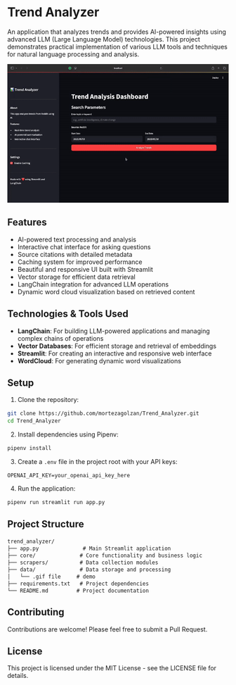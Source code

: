 # Trend Analyzer

An application that analyzes trends and provides AI-powered insights using advanced LLM (Large Language Model) technologies. This project demonstrates practical implementation of various LLM tools and techniques for natural language processing and analysis.

![Trend Analyzer Demo](data/demo.gif)

## Features

- AI-powered text processing and analysis
- Interactive chat interface for asking questions
- Source citations with detailed metadata
- Caching system for improved performance
- Beautiful and responsive UI built with Streamlit
- Vector storage for efficient data retrieval
- LangChain integration for advanced LLM operations
- Dynamic word cloud visualization based on retrieved content

## Technologies & Tools Used

- **LangChain**: For building LLM-powered applications and managing complex chains of operations
- **Vector Databases**: For efficient storage and retrieval of embeddings
- **Streamlit**: For creating an interactive and responsive web interface
- **WordCloud**: For generating dynamic word visualizations

## Setup

1. Clone the repository:
```bash
git clone https://github.com/mortezagolzan/Trend_Analyzer.git
cd Trend_Analyzer
```

2. Install dependencies using Pipenv:
```bash
pipenv install
```

3. Create a `.env` file in the project root with your API keys:
```
OPENAI_API_KEY=your_openai_api_key_here
```

4. Run the application:
```bash
pipenv run streamlit run app.py
```

## Project Structure

```
trend_analyzer/
├── app.py              # Main Streamlit application
├── core/              # Core functionality and business logic
├── scrapers/          # Data collection modules
├── data/              # Data storage and processing
│   └── .gif file     # demo
├── requirements.txt   # Project dependencies
└── README.md         # Project documentation
```


## Contributing

Contributions are welcome! Please feel free to submit a Pull Request.

## License

This project is licensed under the MIT License - see the LICENSE file for details. 
